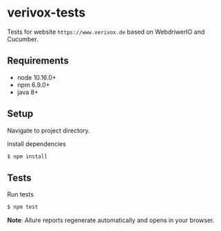 # verivox-tests

Tests for website ```https://www.verivox.de``` based on WebdriwerIO and Cucumber.

## Requirements

- node 10.16.0+
- npm 6.9.0+
- java 8+

## Setup

Navigate to project directory.

Install dependencies

```bash
$ npm install
```
## Tests

Run tests

```bash
$ npm test
```

**Note**: Allure reports regenerate automatically and opens in your browser. 